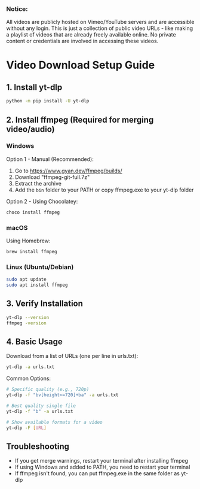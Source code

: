 ### Notice: 
All videos are publicly hosted on Vimeo/YouTube servers and are accessible without any login. This is just a collection of public video URLs - like making a playlist of videos that are already freely available online. No private content or credentials are involved in accessing these videos.

# Video Download Setup Guide

## 1. Install yt-dlp
```bash
python -m pip install -U yt-dlp
```

## 2. Install ffmpeg (Required for merging video/audio)

### Windows
Option 1 - Manual (Recommended):
1. Go to https://www.gyan.dev/ffmpeg/builds/
2. Download "ffmpeg-git-full.7z"
3. Extract the archive
4. Add the `bin` folder to your PATH or copy ffmpeg.exe to your yt-dlp folder

Option 2 - Using Chocolatey:
```bash
choco install ffmpeg
```

### macOS
Using Homebrew:
```bash
brew install ffmpeg
```

### Linux (Ubuntu/Debian)
```bash
sudo apt update
sudo apt install ffmpeg
```

## 3. Verify Installation
```bash
yt-dlp --version
ffmpeg -version
```

## 4. Basic Usage
Download from a list of URLs (one per line in urls.txt):
```bash
yt-dlp -a urls.txt
```

Common Options:
```bash
# Specific quality (e.g., 720p)
yt-dlp -f "bv[height<=720]+ba" -a urls.txt

# Best quality single file
yt-dlp -f "b" -a urls.txt

# Show available formats for a video
yt-dlp -F [URL]
```

## Troubleshooting
- If you get merge warnings, restart your terminal after installing ffmpeg
- If using Windows and added to PATH, you need to restart your terminal
- If ffmpeg isn't found, you can put ffmpeg.exe in the same folder as yt-dlp